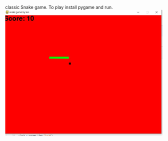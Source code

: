 classic Snake game. To play install pygame and run.
![Image of Sake](https://github.com/leoflewis/snake/blob/master/Snake_Capture.JPG)